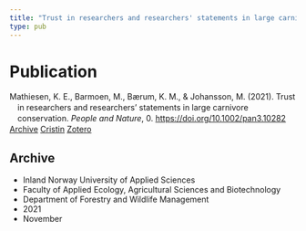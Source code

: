 ```yaml
---
title: "Trust in researchers and researchers' statements in large carnivore conservation"
type: pub
---
```

<h1>Publication</h1>
<article id="csl-bib-container-T6DQR3IK" class="csl-bib-container">
  <div class="csl-bib-body" style="line-height: 1.35; padding-left: 1em; text-indent:-1em;">
  <div class="csl-entry">Mathiesen, K. E., Barmoen, M., B&#xE6;rum, K. M., &amp; Johansson, M. (2021). Trust in researchers and researchers&#x2019; statements in large carnivore conservation. <i>People and Nature</i>, 0. <a href="https://doi.org/10.1002/pan3.10282">https://doi.org/10.1002/pan3.10282</a></div>
</div>
  <div class="csl-bib-buttons">
    <a href="#taxonomy-article-T6DQR3IK" class="csl-bib-button">Archive</a>
    <a href="https://app.cristin.no/results/show.jsf?id=1959176" alt="Cristin URL" class="csl-bib-button">Cristin</a>
    <a href="http://zotero.org/groups/5022929/items/T6DQR3IK" alt="Zotero URL" class="csl-bib-button">Zotero</a>
  </div>
  <div id="csl-bib-meta-container-T6DQR3IK"></div>
</article>
<div id="csl-bib-meta-T6DQR3IK" class="csl-bib-meta">
  <article id="taxonomy-article-T6DQR3IK" class="taxonomy-article">
    <h1>Archive</h1>
    <ul>
      <li>Inland Norway University of Applied Sciences</li>
      <li>Faculty of Applied Ecology, Agricultural Sciences and Biotechnology</li>
      <li>Department of Forestry and Wildlife Management</li>
      <li>2021</li>
      <li>November</li>
    </ul>
  </article>
</div>
